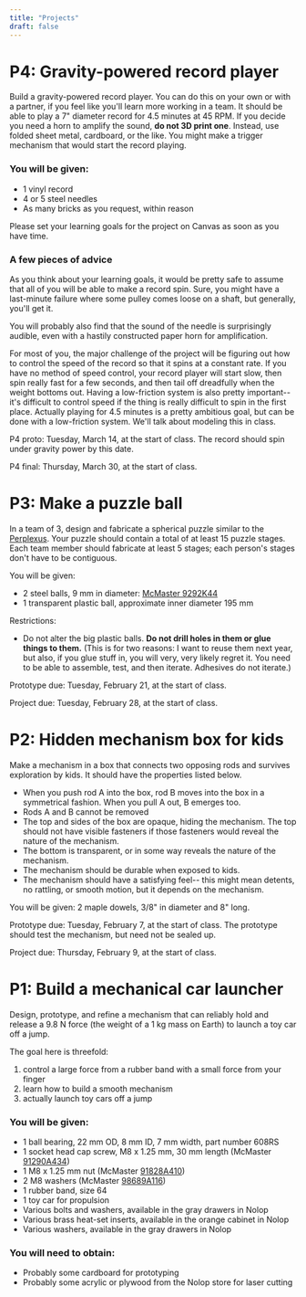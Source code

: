 ```yaml
---
title: "Projects"
draft: false
---
```

<!--

--------------------------------------------------------- HEY, YOU FOUND THE OLD PROJECT DESCRIPTIONS FROM 2020-22! THESE ARE NOT THE SAME AS WHAT WE WILL DO IN 2023! We might repeat a couple, but don't rely on that for any major life decisions. ---------------------------------------------------------

# P5: Element of a 22-piece kinetic art installation

Build a 11" x 16" panel that has the following characteristics:

1.  it is largely translucent,
2.  it has a timing sprocket in the lower left corner that, when slowly rotated with a torque of less than 10 oz-in, makes its appearance change through purely mechanical means,
3.  it has no words, logos, or other explicit messages, and
4.  it is generally respectful of the workspace around it, i.e. no irritating bells or oozing liquids.

The panels, if you assent, will be installed in the 11" x 16" panes of the windows of the Nolop red zone that face the SEC patio. Each panel will be driven by a stepper motor. The motors will slowly rotate, turning on at dusk and turning off at midnight. Passersby will be entranced by the luminous wonder you have created.

### You will be given:

*   1 GT2 timing belt pulley with a 5 mm bore
*   [1 flange coupler with a 5 mm bore](https://www.amazon.com/Coupling-Support-Hardness-Fittings-Connector/dp/B07L1FMBBC/)
*   as much 5 mm stainless steel rod as you need, within reason

The exact dimensions and more subtle mechanical details will be more thoroughly specified by Tuesday, March 10.

P5 design review: Tuesday, March 10, at the start of class.

P5 proto: Tuesday, March 24, at the start of class.

P5 final: Tuesday, March 31, at the start of class.

# P3: Folded mask or costume

Make a 3D folded mask or costume. It need not be laser-cut, but you must make a CAD model that shows the mask or costume in its folded and unfolded states. It should not be traced from an existing design of picture (unless you also drew the picture). It can cover just your face, or your whole head, but it should be 3 dimensional. It can be made of anything that folds: chipboard, thick paper, thin sheet metal, or anything else you can get. Ancillary decorations, like mustaches, are okay, but the core of the mask should be folded. It should be secured to your head somehow, so you can actually wear it.

One more requirement: **You must make (and retain or document) three prototypes.**

You will be given: nothing, but if you want thin aluminum sheet, we can get it by Friday.

Project due: Tuesday, February 11, at the start of class. Please email me a screenshot of your CAD model in folded and unfolded states by that time.

# P5: Human-powered vehicle

Your mission is, as a team of 4, to build and test a human-powered vehicle that can traverse the course depicted in the diagram below. You start at the green line and end at the green star.

The vehicle should have the following qualities:

1. It is piloted and powered entirely by 1 or more of your team members.
2. It can carry a passenger (one of your team members) to the destination without damaging them.
3. It makes traversing the course easier than dragging the passenger or carrying them like a backpack.
4. While traveling, nobody onboard the vehicle should touch the ground.
5. The vehicle should not require unusual balance or skill to pilot (no unicycles, pogo sticks, unstable monstrosities).

![The challenge course](/img/challenge-course.png)

As usual, you should develop 1-3 learning goals for the project, in the usual format on Canvas. My goal is to give you the opportunity to work on an engineering challenge that is physically larger and likely involves higher forces than the smaller, desktop projects we've done so far.

### Resources

1. Your team must spend at least $100 of Tufts' money. To order stuff, post a message in the #designforfab channel in the Nolop Slack workspace. Brandon will order whatever you ask for. The upper limit is $150ish. You are welcome to buy more stuff if you want.
2. 2x3 lumber will be available in the Nolop store for around $5/8 ft. Also, some plywood, 1/4", $10 per 2x4 ft panel. We also have lots of aluminum framing.

### Trials / due date

* Tuesday, April 19, 10:30 AM: show the class a drawing of your vehicle.
* Thursday, April 28, 10:30 AM: preliminary trials on the course. This is mandatory.
* May 9, 3:30 PM: final trials on the course. We will invite a crowd.

# P2: Build a wind-powered car

Build a small vehicle (less than 40 cm long) that can drive **upwind** without any source of energy other than the wind. We will use a fan for testing.

A few guidelines to help your learning:

* On the final vehicle, Lego gears are prohibited. You can use other Legos (wheels or whatever) if you want, but no Lego gears. This is to encourage you to learn how to design a gear, if you want to use gears. For prototyping, anything goes.
* If your design uses a propeller, do not 3D print a propeller, unless it is entirely of your own design. This is to encourage you to learn how to design a propeller.
* Your vehicle does NOT have to be a car. Wheels are cool, but other methods could also work, depending on your goals. 

### P2 due dates

P2 learning goals: Tuesday, February 8, 11:59 PM on Canvas.

P2 proto: Thursday, February 10, at the start of class.

P2 final: Tuesday, February 15, at the start of class. You can submit documentation up until late Tuesday night, but we will be testing vehicles in class.


# P5: Element of a 22-piece kinetic art installation

Build a 11" x 16" panel that has the following characteristics:

1.  it is largely translucent,
2.  it has a timing sprocket in the lower left corner that, when slowly rotated with a torque of less than 10 oz-in, makes its appearance change through purely mechanical means,
3.  it has no words, logos, or other explicit messages, and
4.  it is generally respectful of the workspace around it, i.e. no irritating bells or oozing liquids.

### You will be given:

*   Access to a large pile of 1x4's, 2x4's, and 1/2 inch plywood
*   If you decide to use a cable-driven mechanism, steel cable

P5 design review: Tuesday, March 10, at the start of class.

P5 proto: Tuesday, March 24, at the start of class.

P5 final: Tuesday, March 31, at the start of class.
-->

# P4: Gravity-powered record player

Build a gravity-powered record player. You can do this on your own or with a partner, if you feel like you'll learn more working in a team. It should be able to play a 7" diameter record for 4.5 minutes at 45 RPM. If you decide you need a horn to amplify the sound, **do not 3D print one**. Instead, use folded sheet metal, cardboard, or the like. You might make a trigger mechanism that would start the record playing.

### You will be given:

*   1 vinyl record
*   4 or 5 steel needles
*   As many bricks as you request, within reason

Please set your learning goals for the project on Canvas as soon as you have time.

### A few pieces of advice

As you think about your learning goals, it would be pretty safe to assume that all of you will be able to make a record spin. Sure, you might have a last-minute failure where some pulley comes loose on a shaft, but generally, you'll get it.

You will probably also find that the sound of the needle is surprisingly audible, even with a hastily constructed paper horn for amplification.

For most of you, the major challenge of the project will be figuring out how to control the speed of the record so that it spins at a constant rate. If you have no method of speed control, your record player will start slow, then spin really fast for a few seconds, and then tail off dreadfully when the weight bottoms out. Having a low-friction system is also pretty important-- it's difficult to control speed if the thing is really difficult to spin in the first place. Actually playing for 4.5 minutes is a pretty ambitious goal, but can be done with a low-friction system. We'll talk about modeling this in class.

P4 proto: Tuesday, March 14, at the start of class. The record should spin under gravity power by this date.

P4 final: Thursday, March 30, at the start of class.

# P3: Make a puzzle ball

In a team of 3, design and fabricate a spherical puzzle similar to the [Perplexus](http://superplexus.com/perplexus/). Your puzzle should contain a total of at least 15 puzzle stages. Each team member should fabricate at least 5 stages; each person's stages don't have to be contiguous.

You will be given:

* 2 steel balls, 9 mm in diameter: [McMaster 9292K44](https://www.mcmaster.com/9292K44)
* 1 transparent plastic ball, approximate inner diameter 195 mm

Restrictions:

* Do not alter the big plastic balls. **Do not drill holes in them or glue things to them.** (This is for two reasons: I want to reuse them next year, but also, if you glue stuff in, you will very, very likely regret it. You need to be able to assemble, test, and then iterate. Adhesives do not iterate.)

Prototype due: Tuesday, February 21, at the start of class.

Project due: Tuesday, February 28, at the start of class.

# P2: Hidden mechanism box for kids

Make a mechanism in a box that connects two opposing rods and survives exploration by kids. It should have the properties listed below.

*   When you push rod A into the box, rod B moves into the box in a symmetrical fashion. When you pull A out, B emerges too.
*   Rods A and B cannot be removed
*   The top and sides of the box are opaque, hiding the mechanism. The top should not have visible fasteners if those fasteners would reveal the nature of the mechanism.
*   The bottom is transparent, or in some way reveals the nature of the mechanism.
*   The mechanism should be durable when exposed to kids.
*   The mechanism should have a satisfying feel-- this might mean detents, no rattling, or smooth motion, but it depends on the mechanism.

You will be given: 2 maple dowels, 3/8" in diameter and 8" long.

Prototype due: Tuesday, February 7, at the start of class. The prototype should test the mechanism, but need not be sealed up.

Project due: Thursday, February 9, at the start of class.

# P1: Build a mechanical car launcher

Design, prototype, and refine a mechanism that can reliably hold and release a 9.8 N force (the weight of a 1 kg mass on Earth) to launch a toy car off a jump.

The goal here is threefold: 

1. control a large force from a rubber band with a small force from your finger
2. learn how to build a smooth mechanism
3. actually launch toy cars off a jump

### You will be given:

*  1 ball bearing, 22 mm OD, 8 mm ID, 7 mm width, part number 608RS
*  1 socket head cap screw, M8 x 1.25 mm, 30 mm length (McMaster [91290A434](https://www.mcmaster.com/91290A434/))
*  1 M8 x 1.25 mm nut (McMaster [91828A410](https://www.mcmaster.com/91828A410/))
*  2 M8 washers (McMaster [98689A116](https://www.mcmaster.com/98689A116/))
*  1 rubber band, size 64
*  1 toy car for propulsion
*  Various bolts and washers, available in the gray drawers in Nolop
*  Various brass heat-set inserts, available in the orange cabinet in Nolop
*  Various washers, available in the gray drawers in Nolop

### You will need to obtain:

*  Probably some cardboard for prototyping
*  Probably some acrylic or plywood from the Nolop store for laser cutting

